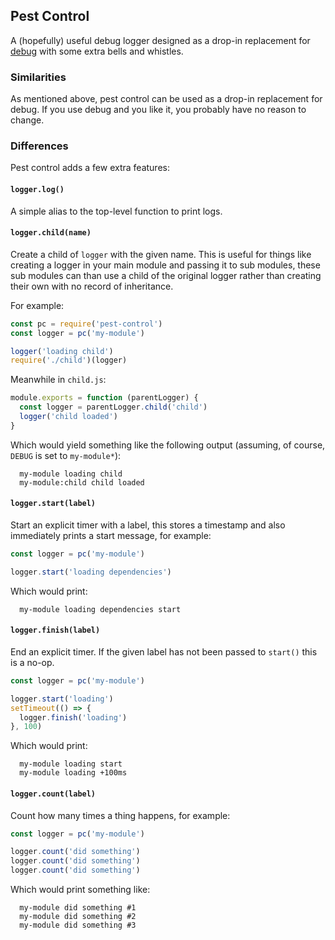 ## Pest Control

A (hopefully) useful debug logger designed as a drop-in replacement for [debug](https://github.com/visionmedia/debug) with some extra bells and whistles.

### Similarities

As mentioned above, pest control can be used as a drop-in replacement for debug. If you use debug and you like it, you probably have no reason to change.

### Differences

Pest control adds a few extra features:

#### `logger.log()`

A simple alias to the top-level function to print logs.

#### `logger.child(name)`

Create a child of `logger` with the given name. This is useful for things like creating a logger in your main module and passing it to sub modules, these sub modules can than use a child of the original logger rather than creating their own with no record of inheritance.

For example:

```js
const pc = require('pest-control')
const logger = pc('my-module')

logger('loading child')
require('./child')(logger)
```

Meanwhile in `child.js`:

```js
module.exports = function (parentLogger) {
  const logger = parentLogger.child('child')
  logger('child loaded')
}
```

Which would yield something like the following output (assuming, of course, `DEBUG` is set to `my-module*`):

```
  my-module loading child
  my-module:child child loaded
```

#### `logger.start(label)`

Start an explicit timer with a label, this stores a timestamp and also immediately prints a start message, for example:

```js
const logger = pc('my-module')

logger.start('loading dependencies')
```

Which would print:

```
  my-module loading dependencies start
```

#### `logger.finish(label)`

End an explicit timer. If the given label has not been passed to `start()` this is a no-op.

```js
const logger = pc('my-module')

logger.start('loading')
setTimeout(() => {
  logger.finish('loading')
}, 100)
```

Which would print:

```
  my-module loading start
  my-module loading +100ms
```

#### `logger.count(label)`

Count how many times a thing happens, for example:

```js
const logger = pc('my-module')

logger.count('did something')
logger.count('did something')
logger.count('did something')
```

Which would print something like:

```
  my-module did something #1
  my-module did something #2
  my-module did something #3
```

